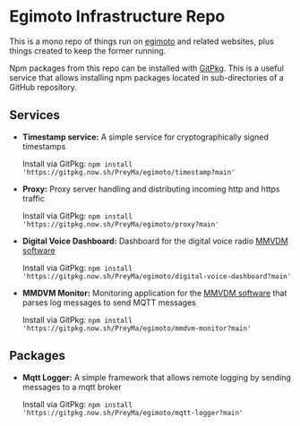# Egimoto Infrastructure Repo

This is a mono repo of things run on [egimoto](https://www.egimoto.com) and
related websites, plus things created to keep the former running.

Npm packages from this repo can be installed with [GitPkg](https://gitpkg.vercel.app/). This is a 
useful service that allows installing npm packages located in sub-directories of a GitHub
repository.

## Services

- __Timestamp service:__ A simple service for cryptographically signed timestamps
  
  Install via GitPkg: `npm install 'https://gitpkg.now.sh/PreyMa/egimoto/timestamp?main'`

- __Proxy:__ Proxy server handling and distributing incoming http and https traffic

  Install via GitPkg: `npm install 'https://gitpkg.now.sh/PreyMa/egimoto/proxy?main'`

- __Digital Voice Dashboard:__ Dashboard for the digital voice radio [MMVDM software](https://github.com/g4klx/MMDVMHost)

  Install via GitPkg: `npm install 'https://gitpkg.now.sh/PreyMa/egimoto/digital-voice-dashboard?main'`

- __MMDVM Monitor:__ Monitoring application for the [MMVDM software](https://github.com/g4klx/MMDVMHost) that parses log messages to
  send MQTT messages

  Install via GitPkg: `npm install 'https://gitpkg.now.sh/PreyMa/egimoto/mmdvm-monitor?main'`

## Packages

- __Mqtt Logger:__ A simple framework that allows remote logging by sending messages
  to a mqtt broker

  Install via GitPkg: `npm install 'https://gitpkg.now.sh/PreyMa/egimoto/mqtt-logger?main'`


